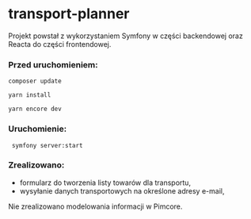 # transport-planner

Projekt powstał z wykorzystaniem Symfony w części backendowej oraz Reacta do części frontendowej.

### Przed uruchomieniem:
  ```
  composer update
  
  yarn install
  
  yarn encore dev
  ```
### Uruchomienie: 
 ```
  symfony server:start
 ``` 
### Zrealizowano:

  - formularz do tworzenia listy towarów dla transportu,
  - wysyłanie danych transportowych na określone adresy e-mail,

Nie zrealizowano modelowania informacji w Pimcore.
